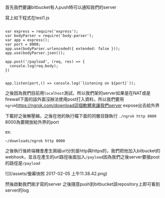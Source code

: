 首先我們要讓bitbucket有人push時可以通知我們的server


寫上如下程式在test1.js
```

var express = require('express');
var bodyParser = require('body-parser');
var app = express();
var port = 8000;
app.use(bodyParser.urlencoded({ extended: false }));
app.use(bodyParser.json());

app.post('/payload', (req, res) => {
  console.log(req.body);
})


app.listen(port,() => console.log(`listening on ${port}`));
```

之後因為我們目前用`localhost`測試，所以我們架的server如果是在NAT或是firewall下面的話外面沒辦法使用post打入資料，所以我們要用`ngrok`https://ngrok.com/download這個軟體來讓我們server expose出去給外界

下載好之後解壓縮，之後在他的執行檔下面的同層目錄執行 `./ngrok http 8000` 8000為要開放給外界的port

ex:
```
~/downloads/ngrok http 8000
```

之後執行後終端機會產生兩組url分別是http與https的，我們把他加入bitbucket的webhook，並且在產生的url路徑後面加入`/payload`因為我們之後server要接post的路徑是`/payload`

![](/assets/螢幕快照 2017-02-05 上午11.38.42.png)

然後啟動我們剛才寫的server 之後隨意push到bitbucket該repository上即可看到server的log